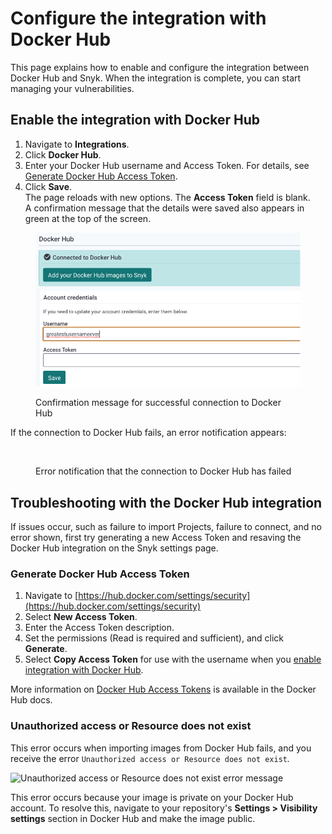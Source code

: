 # Configure the integration with Docker Hub

This page explains how to enable and configure the integration between Docker Hub and Snyk. When the integration is complete, you can start managing your vulnerabilities.

## Enable the integration with Docker Hub

1. Navigate to **Integrations**.
2. Click **Docker Hub**.
3. Enter your Docker Hub username and Access Token. For details, see [Generate Docker Hub Access Token](configure-the-integration-with-docker-hub.md#generate-docker-hub-access-token).
4. Click **Save**.\
   The page reloads with new options. The **Access Token** field is blank.\
   A confirmation message that the details were saved also appears in green at the top of the screen.

<figure><img src="../../../../.gitbook/assets/confirmation_message_connected_docker_hub.png" alt=""><figcaption><p>Confirmation message for successful connection to Docker Hub</p></figcaption></figure>

If the connection to Docker Hub fails, an error notification appears:

<figure><img src="../../../../.gitbook/assets/Screen Shot 2022-01-21 at 9.48.50 AM.png" alt=""><figcaption><p>Error notification that the connection to Docker Hub has failed</p></figcaption></figure>

## Troubleshooting with the Docker Hub integration

If issues occur, such as failure to import Projects, failure to connect, and no error shown, first try generating a new Access Token and resaving the Docker Hub integration on the Snyk settings page.

### Generate Docker Hub Access Token

1. Navigate to [https://hub.docker.com/settings/security](https://hub.docker.com/settings/security)
2. Select **New Access Token**.
3. Enter the Access Token description.
4. Set the permissions (Read is required and sufficient), and click **Generate**.
5. Select **Copy Access Token** for use with the username when you [enable integration with Docker Hub](configure-the-integration-with-docker-hub.md#enable-integration-with-docker-hub).

More information on [Docker Hub Access Tokens](https://docs.docker.com/docker-hub/access-tokens/) is available in the Docker Hub docs.

### Unauthorized access or Resource does not exist

This error occurs when importing images from Docker Hub fails, and you receive the error `Unauthorized access or Resource does not exist`_._

![Unauthorized access or Resource does not exist error message](../../../../.gitbook/assets/screen-shot-2021-04-28-at-2.13.11-am.png)

This error occurs because your image is private on your Docker Hub account. To resolve this, navigate to your repository's **Settings > Visibility settings** section in Docker Hub and make the image public.

